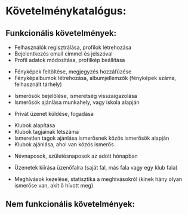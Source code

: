 # Követelménykatalógus:

## Funkcionális követelmények:

- Felhasználók regisztrálása, profilok létrehozása
- Bejelentkezés email címmel és jelszóval
- Profil adatok módosítása, profilkép beállítása

+ Fényképek feltöltése, megjegyzés hozzáfűzése
+ Fényképalbumok létrehozása, albumjellemzők (fényképek száma, felhasznált tárhely)

- Ismerősök bejelölése, ismeretség visszaigazolása
- Ismerősök ajánlása munkahely, vagy iskola alapján

+ Privát üzenet küldése, fogadása

- Klubok alapítása
- Klubok tagjainak létszáma
- Ismeretlen tagok ajánlása ismerősnek közös ismerősök alapján
- Klubok ajánlása, ahol van közös ismerős

+ Névnaposok, születésnaposok az adott hónapban

- Üzenetek kiírása üzenőfalra (saját fal, más fala vagy egy klub fala)

+ Meghívások kezelése, statisztika a meghívásokról (kinek hány olyan ismerőse van, akit ő hívott meg)

## Nem funkcionális követelmények:

